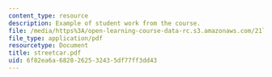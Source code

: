 ```yaml
---
content_type: resource
description: Example of student work from the course.
file: /media/https%3A/open-learning-course-data-rc.s3.amazonaws.com/21l-486-modern-drama-spring-2006/6f82ea6a6828262532435df77ff3dd43_streetcar.pdf
file_type: application/pdf
resourcetype: Document
title: streetcar.pdf
uid: 6f82ea6a-6828-2625-3243-5df77ff3dd43
---
```

